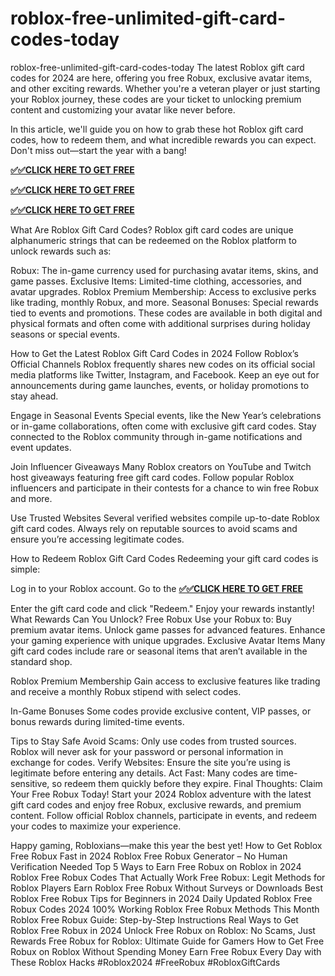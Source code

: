 # roblox-free-unlimited-gift-card-codes-today
roblox-free-unlimited-gift-card-codes-today
The latest Roblox gift card codes for 2024 are here, offering you free Robux, exclusive avatar items, and other exciting rewards. Whether you're a veteran player or just starting your Roblox journey, these codes are your ticket to unlocking premium content and customizing your avatar like never before.

In this article, we'll guide you on how to grab these hot Roblox gift card codes, how to redeem them, and what incredible rewards you can expect. Don't miss out—start the year with a bang!

**[✅✅CLICK HERE TO GET FREE](https://kp22.xyz/roblox/)** 

**[✅✅CLICK HERE TO GET FREE](https://kp22.xyz/roblox/)** 

**[✅✅CLICK HERE TO GET FREE](https://kp22.xyz/roblox/)** 

What Are Roblox Gift Card Codes?
Roblox gift card codes are unique alphanumeric strings that can be redeemed on the Roblox platform to unlock rewards such as:

Robux: The in-game currency used for purchasing avatar items, skins, and game passes.
Exclusive Items: Limited-time clothing, accessories, and avatar upgrades.
Roblox Premium Membership: Access to exclusive perks like trading, monthly Robux, and more.
Seasonal Bonuses: Special rewards tied to events and promotions.
These codes are available in both digital and physical formats and often come with additional surprises during holiday seasons or special events.

How to Get the Latest Roblox Gift Card Codes in 2024
Follow Roblox’s Official Channels
Roblox frequently shares new codes on its official social media platforms like Twitter, Instagram, and Facebook. Keep an eye out for announcements during game launches, events, or holiday promotions to stay ahead.

Engage in Seasonal Events
Special events, like the New Year’s celebrations or in-game collaborations, often come with exclusive gift card codes. Stay connected to the Roblox community through in-game notifications and event updates.

Join Influencer Giveaways
Many Roblox creators on YouTube and Twitch host giveaways featuring free gift card codes. Follow popular Roblox influencers and participate in their contests for a chance to win free Robux and more.

Use Trusted Websites
Several verified websites compile up-to-date Roblox gift card codes. Always rely on reputable sources to avoid scams and ensure you’re accessing legitimate codes.

How to Redeem Roblox Gift Card Codes
Redeeming your gift card codes is simple:

Log in to your Roblox account.
Go to the **[✅✅CLICK HERE TO GET FREE](https://kp22.xyz/roblox/)** 

Enter the gift card code and click "Redeem."
Enjoy your rewards instantly!
What Rewards Can You Unlock?
Free Robux
Use your Robux to:
Buy premium avatar items.
Unlock game passes for advanced features.
Enhance your gaming experience with unique upgrades.
Exclusive Avatar Items
Many gift card codes include rare or seasonal items that aren’t available in the standard shop.

Roblox Premium Membership
Gain access to exclusive features like trading and receive a monthly Robux stipend with select codes.

In-Game Bonuses
Some codes provide exclusive content, VIP passes, or bonus rewards during limited-time events.

Tips to Stay Safe
Avoid Scams: Only use codes from trusted sources. Roblox will never ask for your password or personal information in exchange for codes.
Verify Websites: Ensure the site you’re using is legitimate before entering any details.
Act Fast: Many codes are time-sensitive, so redeem them quickly before they expire.
Final Thoughts: Claim Your Free Robux Today!
Start your 2024 Roblox adventure with the latest gift card codes and enjoy free Robux, exclusive rewards, and premium content. Follow official Roblox channels, participate in events, and redeem your codes to maximize your experience.

Happy gaming, Robloxians—make this year the best yet!
How to Get Roblox Free Robux Fast in 2024
Roblox Free Robux Generator – No Human Verification Needed
Top 5 Ways to Earn Free Robux on Roblox in 2024
Roblox Free Robux Codes That Actually Work
Free Robux: Legit Methods for Roblox Players
Earn Roblox Free Robux Without Surveys or Downloads
Best Roblox Free Robux Tips for Beginners in 2024
Daily Updated Roblox Free Robux Codes 2024
100% Working Roblox Free Robux Methods This Month
Roblox Free Robux Guide: Step-by-Step Instructions
Real Ways to Get Roblox Free Robux in 2024
Unlock Free Robux on Roblox: No Scams, Just Rewards
Free Robux for Roblox: Ultimate Guide for Gamers
How to Get Free Robux on Roblox Without Spending Money
Earn Free Robux Every Day with These Roblox Hacks
#Roblox2024 #FreeRobux #RobloxGiftCards
